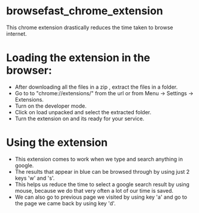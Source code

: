 # browsefast_chrome_extension
This chrome extension drastically reduces the time taken to browse internet.

# Loading the extension in the browser:

 * After downloading all the files in a zip , extract the files in a folder.
 * Go to to "chrome://extensions/" from the url or from Menu -> Settings -> Extensions.
 * Turn on the developer mode.
 * Click on load unpacked and select the extracted folder.
 * Turn the extension on and its ready for your service.

# Using the extension

 * This extension comes to work when we type and search anything in google.
 * The results that appear in blue can be browsed through by using just 2 keys 'w' and 's'.
 * This helps us reduce the time to select a google search result by using mouse,
      because we do that very often a lot of  our time is saved.
 * We can also go to previous page we visited by using key 'a' and go to the page we came back by using key 'd'.
